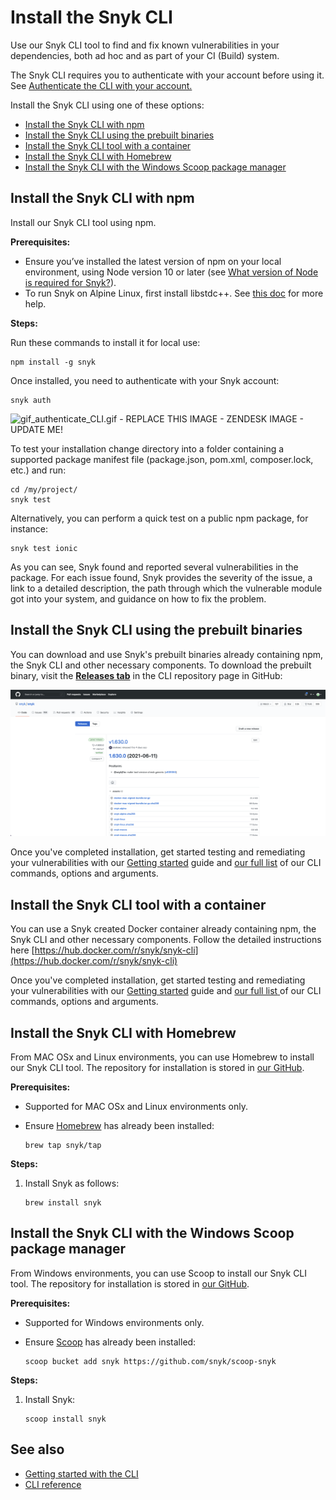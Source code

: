 # Install the Snyk CLI

Use our Snyk CLI tool to find and fix known vulnerabilities in your dependencies, both ad hoc and as part of your CI \(Build\) system.

The Snyk CLI requires you to authenticate with your account before using it. See [Authenticate the CLI with your account.](https://support.snyk.io/hc/en-us/articles/360004008258)

Install the Snyk CLI using one of these options:

* [Install the Snyk CLI with npm](./)
* [Install the Snyk CLI using  the prebuilt binaries](./)
* [Install the Snyk CLI tool with a container](./)
* [Install the Snyk CLI with Homebrew](./)
* [Install the Snyk CLI with the Windows Scoop package manager](./)

## Install the Snyk CLI with npm

Install our Snyk CLI tool using npm.

**Prerequisites:**

* Ensure you’ve installed the latest version of npm on your local environment, using Node version 10 or later \(see [What version of Node is required for Snyk?](https://support.snyk.io/hc/en-us/articles/360004183317-What-version-of-Node-is-required-for-Snyk-)\).
* To run Snyk on Alpine Linux, first install libstdc++. See [this doc](https://support.snyk.io/hc/en-us/articles/360001929038) for more help.

**Steps:**

Run these commands to install it for local use:

```text
npm install -g snyk
```

Once installed, you need to authenticate with your Snyk account:

```text
snyk auth
```

![gif\_authenticate\_CLI.gif - REPLACE THIS IMAGE - ZENDESK IMAGE - UPDATE ME!](https://support.snyk.io/hc/article_attachments/360006979538/uuid-7f427e54-45f8-910e-98c5-2016a27d29b0-en.gif)

To test your installation change directory into a folder containing a supported package manifest file \(package.json, pom.xml, composer.lock, etc.\) and run:

```text
cd /my/project/
snyk test
```

Alternatively, you can perform a quick test on a public npm package, for instance:

```text
snyk test ionic
```

As you can see, Snyk found and reported several vulnerabilities in the package. For each issue found, Snyk provides the severity of the issue, a link to a detailed description, the path through which the vulnerable module got into your system, and guidance on how to fix the problem.

## Install the Snyk CLI using the prebuilt binaries

You can download and use Snyk's prebuilt binaries already containing npm, the Snyk CLI and other necessary components. To download the prebuilt binary, visit the [**Releases tab**](https://github.com/snyk/snyk/releases) in the CLI repository page in GitHub:

![](../../.gitbook/assets/image%20%2812%29.png)

Once you've completed installation, get started testing and remediating your vulnerabilities with our [Getting started](https://support.snyk.io/hc/articles/360003812458#UUID-19fc37f2-b686-11ed-b85c-4789e90c8dfc) guide and [our full list](https://support.snyk.io/hc/articles/360003812578#UUID-c88e66cf-431c-9ab1-d388-a8f82991c6e0) of our CLI commands, options and arguments.

## Install the Snyk CLI tool with a container

You can use a Snyk created Docker container already containing npm, the Snyk CLI and other necessary components. Follow the detailed instructions here [https://hub.docker.com/r/snyk/snyk-cli](https://hub.docker.com/r/snyk/snyk-cli)

Once you've completed installation, get started testing and remediating your vulnerabilities with our [Getting started](https://support.snyk.io/hc/articles/360003812458#UUID-19fc37f2-b686-11ed-b85c-4789e90c8dfc) guide and [our full list](https://support.snyk.io/hc/articles/360003812578#UUID-c88e66cf-431c-9ab1-d388-a8f82991c6e0)[ ](https://docs.snyk.io/snyk-cli/guides-for-our-cli/cli-reference)of our CLI commands, options and arguments.

## Install the Snyk CLI with Homebrew

From MAC OSx and Linux environments, you can use Homebrew to install our Snyk CLI tool. The repository for installation is stored in [our GitHub](https://github.com/snyk/homebrew-tap).

**Prerequisites:**

* Supported for MAC OSx and Linux environments only.
* Ensure [Homebrew](https://brew.sh/index_he) has already been installed:

  ```text
  brew tap snyk/tap
  ```

**Steps:**

1. Install Snyk as follows:

   ```text
   brew install snyk
   ```

## Install the Snyk CLI with the Windows Scoop package manager

From Windows environments, you can use Scoop to install our Snyk CLI tool. The repository for installation is stored in [our GitHub](https://github.com/snyk/scoop-snyk).

**Prerequisites:**

* Supported for Windows environments only.
* Ensure [Scoop](https://scoop.sh/) has already been installed:

  ```text
  scoop bucket add snyk https://github.com/snyk/scoop-snyk
  ```

**Steps:**

1. Install Snyk:

   ```text
   scoop install snyk
   ```

## See also

* [Getting started with the CLI](https://support.snyk.io/hc/articles/360003812458#UUID-19fc37f2-b686-11ed-b85c-4789e90c8dfc)
* [CLI reference](https://support.snyk.io/hc/articles/360003812578#UUID-c88e66cf-431c-9ab1-d388-a8f82991c6e0)

